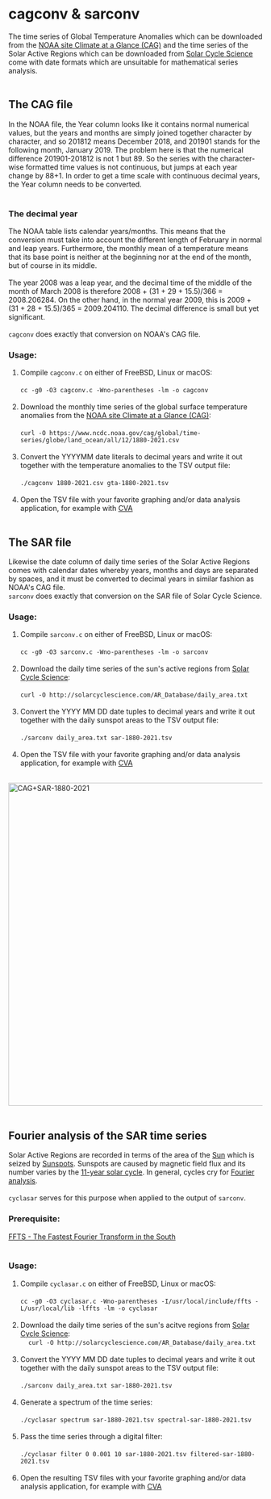 # cagconv & sarconv

The time series of Global Temperature Anomalies which can be downloaded from the [NOAA site Climate at a Glance (CAG)](https://www.ncdc.noaa.gov/cag/global/time-series) and the time series
of the Solar Active Regions which can be downloaded from [Solar Cycle Science](http://solarcyclescience.com/index.html) come with date formats which are unsuitable for mathematical series analysis.  
   
## The CAG file
In the NOAA file, the Year column looks like it contains normal numerical values, but the years and months are simply joined together character by character, and so 201812 means December 2018, and 201901 stands for the following month, January 2019. The problem here is that the numerical difference 201901-201812 is not 1 but 89. So the series with the character-wise formatted time values
is not continuous, but jumps at each year change by 88+1. In order to get a time scale with continuous decimal years, the Year column needs to be converted.  
   
### The decimal year
The NOAA table lists calendar years/months. This means that the conversion must take into account the different length of February in normal and leap years.
Furthermore, the monthly mean of a temperature means that its base point is neither at the beginning nor at the end of the month, but of course in its middle.  
   
The year 2008 was a leap year, and the decimal time of the middle of the month of March 2008 is therefore 2008 + (31 + 29 + 15.5)/366 = 2008.206284.
On the other hand, in the normal year 2009, this is 2009 + (31 + 28 + 15.5)/365 = 2009.204110. The decimal difference is small but yet significant.  
   
`cagconv` does exactly that conversion on NOAA's CAG file.  

### Usage:
1. Compile `cagconv.c` on either of FreeBSD, Linux or macOS:  
   
    `cc -g0 -O3 cagconv.c -Wno-parentheses -lm -o cagconv`  
   
2. Download the monthly time series of the global surface temperature anomalies from the [NOAA site Climate at a Glance (CAG)](https://www.ncdc.noaa.gov/cag/global/time-series):  
   
   `curl -O https://www.ncdc.noaa.gov/cag/global/time-series/globe/land_ocean/all/12/1880-2021.csv`  
   
3. Convert the YYYYMM date literals to decimal years and write it out together with the temperature anomalies to the TSV output file:  
   
    `./cagconv 1880-2021.csv gta-1880-2021.tsv`  
   
4. Open the TSV file with your favorite graphing and/or data analysis application, for example with [CVA](https://cyclaero.com/en/downloads/CVA)  
   
## The SAR file
Likewise the date column of daily time series of the Solar Active Regions comes with calendar dates whereby years, months and days are separated by spaces, and it must
be converted to decimal years in similar fashion as NOAA's CAG file.  
   
`sarconv` does exactly that conversion on the SAR file of Solar Cycle Science.  

### Usage:
1. Compile `sarconv.c` on either of FreeBSD, Linux or macOS:  
   
   `cc -g0 -O3 sarconv.c -Wno-parentheses -lm -o sarconv`  
   
2. Download the daily time series of the sun's active regions from [Solar Cycle Science](http://solarcyclescience.com/index.html):  
   
   `curl -O http://solarcyclescience.com/AR_Database/daily_area.txt`  
   
3. Convert the YYYY MM DD date tuples to decimal years and write it out together with the daily sunspot areas to the TSV output file:  
   
   `./sarconv daily_area.txt sar-1880-2021.tsv`  
   
4. Open the TSV file with your favorite graphing and/or data analysis application, for example with [CVA](https://cyclaero.com/en/downloads/CVA)  
   
<img width="640" alt="CAG+SAR-1880-2021" src="https://user-images.githubusercontent.com/13712142/128437062-6cab1669-dad3-42b8-8b5c-73707db0a930.png">  
   

## Fourier analysis of the SAR time series
Solar Active Regions are recorded in terms of the area of the [Sun](https://en.wikipedia.org/wiki/Sun) which is seized by [Sunspots](https://en.wikipedia.org/wiki/Sunspot). Sunspots are caused by
magnetic field flux and its number varies by the [11-year solar cycle](https://en.wikipedia.org/wiki/Solar_cycle). In general, cycles cry for [Fourier analysis](https://en.wikipedia.org/wiki/Fourier_analysis).  
   
`cyclasar` serves for this purpose when applied to the output of `sarconv`.
   
### Prerequisite:
   [FFTS - The Fastest Fourier Transform in the South](https://github.com/anthonix/ffts)  
    
### Usage:
1. Compile `cyclasar.c` on either of FreeBSD, Linux or macOS:  
   
   `cc -g0 -O3 cyclasar.c -Wno-parentheses -I/usr/local/include/ffts -L/usr/local/lib -lffts -lm -o cyclasar`  
   
2. Download the daily time series of the sun's acitve regions from [Solar Cycle Science](http://solarcyclescience.com/index.html):  
   
   `curl -O http://solarcyclescience.com/AR_Database/daily_area.txt`  
   
3. Convert the YYYY MM DD date tuples to decimal years and write it out together with the daily sunspot areas to the TSV output file:  
   
   `./sarconv daily_area.txt sar-1880-2021.tsv`  
   
4. Generate a spectrum of the time series:  
   
   `./cyclasar spectrum sar-1880-2021.tsv spectral-sar-1880-2021.tsv`  
   
5. Pass the time series through a digital filter:  
   
   `./cyclasar filter 0 0.001 10 sar-1880-2021.tsv filtered-sar-1880-2021.tsv`  
   
6. Open the resulting TSV files with your favorite graphing and/or data analysis application, for example with [CVA](https://cyclaero.com/en/downloads/CVA)  
